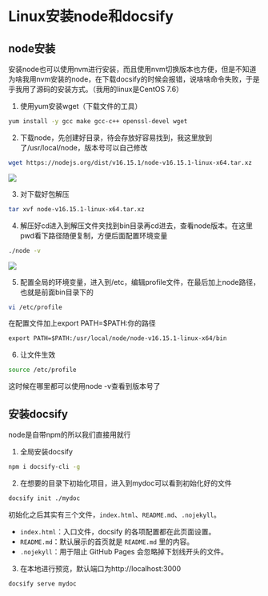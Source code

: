# Linux安装node和docsify



## node安装

安装node也可以使用nvm进行安装，而且使用nvm切换版本也方便，但是不知道为啥我用nvm安装的node，在下载docsify的时候会报错，说啥啥命令失败，于是乎我用了源码的安装方式。（我用的linux是CentOS 7.6）

1. 使用yum安装wget（下载文件的工具）

```bash
yum install -y gcc make gcc-c++ openssl-devel wget
```



2. 下载node，先创建好目录，待会存放好容易找到，我这里放到了/usr/local/node，版本号可以自己修改

```bash
wget https://nodejs.org/dist/v16.15.1/node-v16.15.1-linux-x64.tar.xz
```

<img src="https://cdn.jsdelivr.net/gh/Pu-feng/mdimages/202206201916285.png"/>



3. 对下载好包解压

```bash
tar xvf node-v16.15.1-linux-x64.tar.xz
```



4. 解压好cd进入到解压文件夹找到bin目录再cd进去，查看node版本。在这里pwd看下路径随便复制，方便后面配置环境变量

```bash
./node -v
```

<img src="https://cdn.jsdelivr.net/gh/Pu-feng/mdimages/202206201918753.png"/>

5. 配置全局的环境变量，进入到/etc，编辑profile文件，在最后加上node路径，也就是前面bin目录下的

```bash
vi /etc/profile
```

在配置文件加上export PATH=$PATH:你的路径

```txt
export PATH=$PATH:/usr/local/node/node-v16.15.1-linux-x64/bin
```

6. 让文件生效

```bash
source /etc/profile
```

这时候在哪里都可以使用node -v查看到版本号了



## 安装docsify

node是自带npm的所以我们直接用就行

1. 全局安装docsify

```bash
npm i docsify-cli -g
```



2. 在想要的目录下初始化项目，进入到mydoc可以看到初始化好的文件

```bash
docsify init ./mydoc
```

初始化之后其实有三个文件，`index.html`、`README.md`、`.nojekyll`。

- `index.html`：入口文件，docsify 的各项配置都在此页面设置。
- `README.md`：默认展示的首页就是 `README.md` 里的内容。
- `.nojekyll`：用于阻止 GitHub Pages 会忽略掉下划线开头的文件。



3. 在本地进行预览，默认端口为http://localhost:3000

```bash
docsify serve mydoc
```

